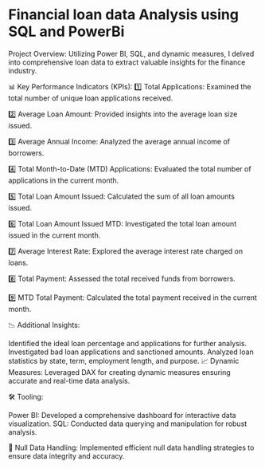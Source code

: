 # Financial loan data Analysis  using SQL and PowerBi

Project Overview: Utilizing Power BI, SQL, and dynamic measures, I delved into comprehensive loan data to extract valuable insights for the finance industry.

📊 Key Performance Indicators (KPIs):
1️⃣ Total Applications: Examined the total number of unique loan applications received.

2️⃣ Average Loan Amount: Provided insights into the average loan size issued.

3️⃣ Average Annual Income: Analyzed the average annual income of borrowers.

4️⃣ Total Month-to-Date (MTD) Applications: Evaluated the total number of applications in the current month.

5️⃣ Total Loan Amount Issued: Calculated the sum of all loan amounts issued.

6️⃣ Total Loan Amount Issued MTD: Investigated the total loan amount issued in the current month.

7️⃣ Average Interest Rate: Explored the average interest rate charged on loans.

8️⃣ Total Payment: Assessed the total received funds from borrowers.

9️⃣ MTD Total Payment: Calculated the total payment received in the current month.

📉 Additional Insights:

Identified the ideal loan percentage and applications for further analysis.
Investigated bad loan applications and sanctioned amounts.
Analyzed loan statistics by state, term, employment length, and purpose.
📈 Dynamic Measures: Leveraged DAX for creating dynamic measures ensuring accurate and real-time data analysis.

🛠️ Tooling:

Power BI: Developed a comprehensive dashboard for interactive data visualization.
SQL: Conducted data querying and manipulation for robust analysis.


🔎 Null Data Handling: Implemented efficient null data handling strategies to ensure data integrity and accuracy.
